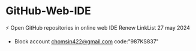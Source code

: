 # GitHub-Web-IDE
⚡ Open GitHub repositories in online web IDE
   Renew LinkList 27 may 2024
- Block account chomsin422@gmail.com code:"987KS837"